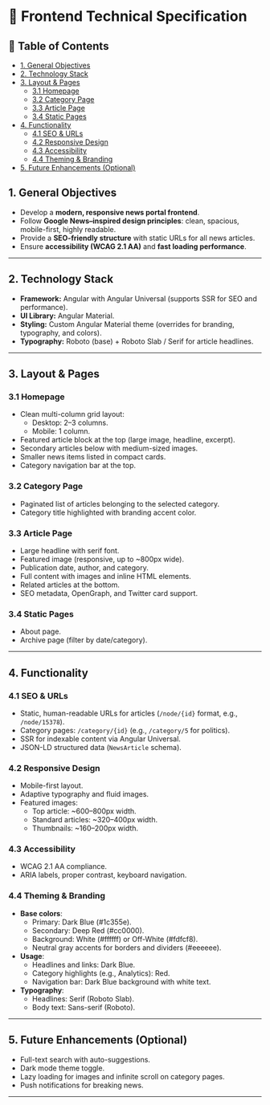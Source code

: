 # 📰 Frontend Technical Specification

## 📑 Table of Contents
- [1. General Objectives](#1-general-objectives)
- [2. Technology Stack](#2-technology-stack)
- [3. Layout & Pages](#3-layout--pages)
    - [3.1 Homepage](#31-homepage)
    - [3.2 Category Page](#32-category-page)
    - [3.3 Article Page](#33-article-page)
    - [3.4 Static Pages](#34-static-pages)
- [4. Functionality](#4-functionality)
    - [4.1 SEO & URLs](#41-seo--urls)
    - [4.2 Responsive Design](#42-responsive-design)
    - [4.3 Accessibility](#43-accessibility)
    - [4.4 Theming & Branding](#44-theming--branding)
- [5. Future Enhancements (Optional)](#5-future-enhancements-optional)


## 1. General Objectives
- Develop a **modern, responsive news portal frontend**.  
- Follow **Google News–inspired design principles**: clean, spacious, mobile-first, highly readable.  
- Provide a **SEO-friendly structure** with static URLs for all news articles.  
- Ensure **accessibility (WCAG 2.1 AA)** and **fast loading performance**.  

---

## 2. Technology Stack
- **Framework:** Angular with Angular Universal (supports SSR for SEO and performance).  
- **UI Library:** Angular Material.  
- **Styling:** Custom Angular Material theme (overrides for branding, typography, and colors).  
- **Typography:** Roboto (base) + Roboto Slab / Serif for article headlines.  

---

## 3. Layout & Pages
### 3.1 Homepage
- Clean multi-column grid layout:  
  - Desktop: 2–3 columns.  
  - Mobile: 1 column.  
- Featured article block at the top (large image, headline, excerpt).  
- Secondary articles below with medium-sized images.  
- Smaller news items listed in compact cards.  
- Category navigation bar at the top.  

### 3.2 Category Page
- Paginated list of articles belonging to the selected category.  
- Category title highlighted with branding accent color.  

### 3.3 Article Page
- Large headline with serif font.  
- Featured image (responsive, up to ~800px wide).  
- Publication date, author, and category.  
- Full content with images and inline HTML elements.  
- Related articles at the bottom.  
- SEO metadata, OpenGraph, and Twitter card support.  

### 3.4 Static Pages
- About page.  
- Archive page (filter by date/category).  

---

## 4. Functionality
### 4.1 SEO & URLs
- Static, human-readable URLs for articles (`/node/{id}` format, e.g., `/node/15378`).  
- Category pages: `/category/{id}` (e.g., `/category/5` for politics).  
- SSR for indexable content via Angular Universal.  
- JSON-LD structured data (`NewsArticle` schema).  

### 4.2 Responsive Design
- Mobile-first layout.  
- Adaptive typography and fluid images.  
- Featured images:  
  - Top article: ~600–800px width.  
  - Standard articles: ~320–400px width.  
  - Thumbnails: ~160–200px width.  

### 4.3 Accessibility
- WCAG 2.1 AA compliance.  
- ARIA labels, proper contrast, keyboard navigation.  

### 4.4 Theming & Branding
- **Base colors**:  
  - Primary: Dark Blue (#1c355e).  
  - Secondary: Deep Red (#cc0000).  
  - Background: White (#ffffff) or Off-White (#fdfcf8).  
  - Neutral gray accents for borders and dividers (#eeeeee).  
- **Usage**:  
  - Headlines and links: Dark Blue.  
  - Category highlights (e.g., Analytics): Red.  
  - Navigation bar: Dark Blue background with white text.  
- **Typography**:  
  - Headlines: Serif (Roboto Slab).  
  - Body text: Sans-serif (Roboto).  

---

## 5. Future Enhancements (Optional)
- Full-text search with auto-suggestions.  
- Dark mode theme toggle.  
- Lazy loading for images and infinite scroll on category pages.  
- Push notifications for breaking news.  

---